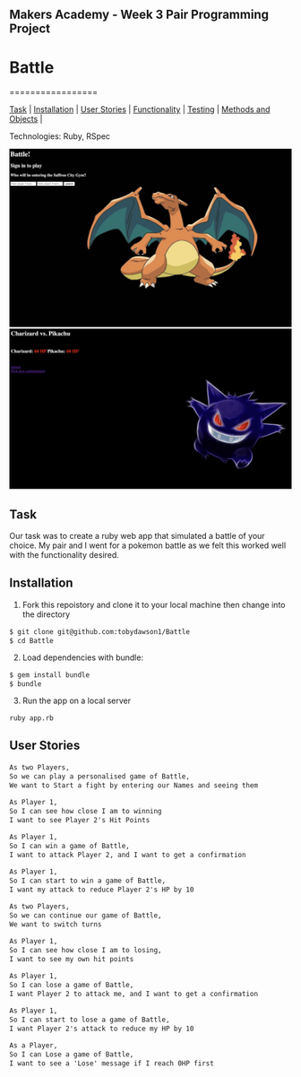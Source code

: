 ## Makers Academy - Week 3 Pair Programming Project

# Battle
=================

[Task](#Task) | [Installation](#Installation) | [User Stories](#User) | [Functionality](#Funtionality) | [Testing](#Testing) | [Methods and Objects](#Methods) |

Technologies: Ruby, RSpec

![Intro](screenshots/Intro.png)
![Battle](screenshots/Battle.png)

## Task

Our task was to create a ruby web app that simulated a battle of your choice. My pair and I went for a pokemon battle as we felt this worked well with the functionality desired.

## Installation

1. Fork this repoistory and clone  it to your local machine then change into the directory

```
$ git clone git@github.com:tobydawson1/Battle
$ cd Battle
```

2. Load dependencies with bundle:

```
$ gem install bundle
$ bundle
```

3. Run the app on a local server 

```
ruby app.rb
```

## <a name="User"> User Stories </a>

```
As two Players,
So we can play a personalised game of Battle,
We want to Start a fight by entering our Names and seeing them
```

```
As Player 1,
So I can see how close I am to winning
I want to see Player 2's Hit Points
```

```
As Player 1,
So I can win a game of Battle,
I want to attack Player 2, and I want to get a confirmation
```

```
As Player 1,
So I can start to win a game of Battle,
I want my attack to reduce Player 2's HP by 10
```

```
As two Players,
So we can continue our game of Battle,
We want to switch turns
```

```
As Player 1,
So I can see how close I am to losing,
I want to see my own hit points
```

```
As Player 1,
So I can lose a game of Battle,
I want Player 2 to attack me, and I want to get a confirmation
```

```
As Player 1,
So I can start to lose a game of Battle,
I want Player 2's attack to reduce my HP by 10
```

```
As a Player,
So I can Lose a game of Battle,
I want to see a 'Lose' message if I reach 0HP first
```
